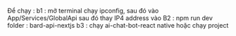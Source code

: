 Để chạy : 
b1 : mở terminal chạy ipconfig, sau đó vào App/Services/GlobalApi sau đó thay IP4 address vào
B2 : npm run dev folder : bard-api-nextjs
b3 : chạy ai-chat-bot-react native hoặc chạy project